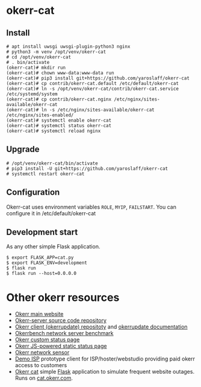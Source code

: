 # okerr-cat

## Install
~~~
# apt install uwsgi uwsgi-plugin-python3 nginx
# python3 -m venv /opt/venv/okerr-cat
# cd /opt/venv/okerr-cat
# . bin/activate
(okerr-cat)# mkdir run
(okerr-cat)# chown www-data:www-data run
(okerr-cat)# pip3 install git+https://github.com/yaroslaff/okerr-cat
(okerr-cat)# cp contrib/okerr-cat.default /etc/default/okerr-cat
(okerr-cat)# ln -s /opt/venv/okerr-cat/contrib/okerr-cat.service /etc/systemd/system
(okerr-cat)# cp contrib/okerr-cat.nginx /etc/nginx/sites-available/okerr-cat
(okerr-cat)# ln -s /etc/nginx/sites-available/okerr-cat /etc/nginx/sites-enabled/
(okerr-cat)# systemctl enable okerr-cat
(okerr-cat)# systemctl status okerr-cat
(okerr-cat)# systemctl reload nginx
~~~

## Upgrade
~~~
# /opt/venv/okerr-cat/bin/activate
# pip3 install -U git+https://github.com/yaroslaff/okerr-cat
# systemctl restart okerr-cat
~~~

## Configuration
Okerr-cat uses environment variables `ROLE`, `MYIP`, `FAILSTART`. You can configure it in /etc/default/okerr-cat

## Development start
As any other simple Flask application.
~~~shell
$ export FLASK_APP=cat.py
$ export FLASK_ENV=development
$ flask run
$ flask run --host=0.0.0.0
~~~

# Other okerr resources
- [Okerr main website](https://okerr.com/)
- [Okerr-server source code repository](https://github.com/yaroslaff/okerr-dev/) 
- [Okerr client (okerrupdate) repositoty](https://github.com/yaroslaff/okerrupdate) and [okerrupdate documentation](https://okerrupdate.readthedocs.io/)
- [Okerrbench network server benchmark](https://github.com/yaroslaff/okerrbench)
- [Okerr custom status page](https://github.com/yaroslaff/okerr-status)
- [Okerr JS-powered static status page](https://github.com/yaroslaff/okerrstatusjs)
- [Okerr network sensor](https://github.com/yaroslaff/sensor)
- [Demo ISP](https://github.com/yaroslaff/demoisp) prototype client for ISP/hoster/webstudio providing paid okerr access to customers
- [Okerr cat](https://github.com/yaroslaff/okerr-cat) simple [Flask](https://flask.palletsprojects.com/) application to simulate frequent website outages. Runs on [cat.okerr.com](https://cat.okerr.com/).
